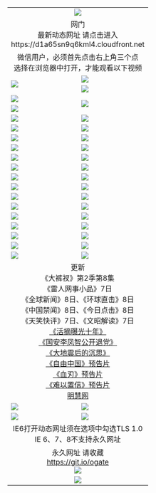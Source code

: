 ﻿<table>
  <tr></tr>
  <tr><td colspan=2 align=center><img src="https://cloud.githubusercontent.com/assets/11880933/13434984/f430fae2-e012-11e5-814f-c2df1e82b247.jpg" /></td></tr>
  <tr><td colspan=2 align=center>网门<br>最新动态网址 请点击进入
<br>https://d1a65sn9q6kml4.cloudfront.net
    </td>
  </tr>
  <tr>
    <td colspan=2 align=center>微信用户，必须首先点击右上角三个点<br>选择在浏览器中打开，才能观看以下视频</td>
  </tr>
  <tr>
    <td rowspan=2><a href="https://d1a65sn9q6kml4.cloudfront.net/ogUP.aspx?name=11DKC.mp4&count=T:2,2:8,1:16&from=github" target="_blank"><img src="https://d1a65sn9q6kml4.cloudfront.net/Up/11DKC1.jpg" /></a></td> 
    <td><div><a href="https://d1a65sn9q6kml4.cloudfront.net/ogUP.aspx?name=LRWS.mp4&count=7B:9,6B:44,5A:10,5B:35,4A:14,4B:19,3A:10,3B:26,2A:16,2B:21,1A:23,1B:29&current=7B:9" target="_blank"><img src="https://d1a65sn9q6kml4.cloudfront.net/Up/LRWS.jpg" /></a></td>
   </tr>
  <tr>
    <td><a href="https://d1a65sn9q6kml4.cloudfront.net/ogNiceVedio.aspx" target="_blank"><img src="https://d1a65sn9q6kml4.cloudfront.net/Up/TGKDY.jpg" /></a></td>
  </tr>
  <tr>
    <td><a href="https://d1a65sn9q6kml4.cloudfront.net/ogUP.aspx?name=JQR.mp4&count=2" target="_blank"><img src="https://d1a65sn9q6kml4.cloudfront.net/Up/JQR.jpg" /></a></td>   
    <td rowspan=2><a href="https://d1a65sn9q6kml4.cloudfront.net/ogUP.aspx?name=JP.mp4&count=9" target="_blank"><img src="https://d1a65sn9q6kml4.cloudfront.net/Up/JP.jpg" /></td>
  </tr>
  <tr>
    <td><a href="https://d1a65sn9q6kml4.cloudfront.net/ogUP.aspx?name=WH.mp4" target="_blank"><img src="https://d1a65sn9q6kml4.cloudfront.net/Up/WH.jpg" /></a></td>
  </tr>
  <tr>
    <td><a href="https://d1a65sn9q6kml4.cloudfront.net/ogUP.aspx?name=SSZJ.mp4&count=480P:9,T:1" target="_blank"><img src="https://d1a65sn9q6kml4.cloudfront.net/Up/SSZJ.jpg" /></a></td>
    <td><a href="https://d1a65sn9q6kml4.cloudfront.net/ogUP.aspx?name=ZY.mp4&count=2015:16" target="_blank"><img src="https://d1a65sn9q6kml4.cloudfront.net/Up/ZY.jpg" /></a</td>
  </tr>
  <tr>
    <td><a href="https://d1a65sn9q6kml4.cloudfront.net/ogUP.aspx?name=XTFY.mp4&count=B:2,A:24" target="_blank"><img src="https://d1a65sn9q6kml4.cloudfront.net/Up/XTFY.jpg" /></a></td>
    <td><a href="https://d1a65sn9q6kml4.cloudfront.net/ogUP.aspx?name=1XQK.mp4&count=13" target="_blank"><img src="https://d1a65sn9q6kml4.cloudfront.net/Up/1XQK.jpg" /></a</td>
  </tr>
  <tr>
    <td><a href="https://d1a65sn9q6kml4.cloudfront.net/ogUP.aspx?name=1LYF.mp4&count=2" target="_blank"><img src="https://d1a65sn9q6kml4.cloudfront.net/Up/1LYF0.jpg" /></a></td>
    <td><a href="https://d1a65sn9q6kml4.cloudfront.net/ogUP.aspx?name=1ZGC.mp4&count=6" target="_blank"><img src="https://d1a65sn9q6kml4.cloudfront.net/Up/1ZGC0.jpg" /></a></td>
  </tr>
  <tr>
    <td><a href="https://d1a65sn9q6kml4.cloudfront.net/ogUP.aspx?name=1ZKM.mp4&count=3&current=3" target="_blank"><img src="https://d1a65sn9q6kml4.cloudfront.net/Up/1ZKM0.jpg" /></a></td>  
    <td><a href="https://d1a65sn9q6kml4.cloudfront.net/ogUP.aspx?name=1WWY.mp4&count=6&current=6" target="_blank"><img src="https://d1a65sn9q6kml4.cloudfront.net/Up/1WWY0.jpg" /></a></td>
  </tr>
  <tr>
    <td><a href="https://d1a65sn9q6kml4.cloudfront.net/ogUP.aspx?name=10JGY.mp4&count=3" target="_blank"><img src="https://d1a65sn9q6kml4.cloudfront.net/Up/10JGY0.jpg" /></a></td>
    <td><a href="https://d1a65sn9q6kml4.cloudfront.net/ogUP.aspx?name=10CYS.mp4&count=2" target="_blank"><img src="https://d1a65sn9q6kml4.cloudfront.net/Up/10CYS0.jpg" /></a></td>
  </tr>
  <tr>
    <td><a href="https://d1a65sn9q6kml4.cloudfront.net/ogUP.aspx?name=4SQQ.mp4&count=201603:6,201602:20,201601:21&current=201603:6" target="_blank"><img src="https://d1a65sn9q6kml4.cloudfront.net/Up/4SQQ0.jpg"/></a></td>
    <td><a href="https://d1a65sn9q6kml4.cloudfront.net/ogUP.aspx?name=4SHQ.mp4&count=201603:8,201602:27,201601:28&current=201603:8" target="_blank"><img src="https://d1a65sn9q6kml4.cloudfront.net/Up/4SHQ0.jpg"/></a></td>
  </tr>
  <tr>
    <td><a href="https://d1a65sn9q6kml4.cloudfront.net/ogUP.aspx?name=4SZG.mp4&count=201603:7,201602:21,201601:23&current=201603:7" target="_blank"><img src="https://d1a65sn9q6kml4.cloudfront.net/Up/4SZG0.jpg"/></a></td>
    <td><a href="https://d1a65sn9q6kml4.cloudfront.net/ogUP.aspx?name=4SDJ.mp4&count=201603A:7,201603B:4,201602A:24,201602B:7,201601A:48,201601B:6&current=201603A:7" target="_blank"><img src="https://d1a65sn9q6kml4.cloudfront.net/Up/4SDJ0.jpg"/></a></td>
  </tr>
  <tr>
    <td><a href="https://d1a65sn9q6kml4.cloudfront.net/ogUP.aspx?name=4SGX.mp4&count=201603:1&current=201603:1" target="_blank"><img src="https://d1a65sn9q6kml4.cloudfront.net/Up/4SGX0.jpg"/></a></td>
    <td><a href="https://d1a65sn9q6kml4.cloudfront.net/ogUP.aspx?name=4SHD.mp4&count=201603:3&current=201603:1" target="_blank"><img src="https://d1a65sn9q6kml4.cloudfront.net/Up/4SHD0.jpg"/></a></td>
  </tr>
  <tr>
    <td><a href="https://d1a65sn9q6kml4.cloudfront.net/ogUP.aspx?name=4CTX.mp4&count=201603:2,201602:3,201601:4&current=201603:2" target="_blank"><img src="https://d1a65sn9q6kml4.cloudfront.net/Up/4CTX0.jpg"/></a></td>
    <td><a href="https://d1a65sn9q6kml4.cloudfront.net/ogUP.aspx?name=4CWZ.mp4&count=201603:1,201602:4,201601:4&current=201603:1" target="_blank"><img src="https://d1a65sn9q6kml4.cloudfront.net/Up/4CWZ0.jpg"/></a></td>
  </tr>
  <tr>
    <td><a href="https://d1a65sn9q6kml4.cloudfront.net/onUP.aspx?name=https://d2t6x1lwzcff38.cloudfront.net/" target="_blank"><img src="https://d1a65sn9q6kml4.cloudfront.net/Up/0DTW.jpg"/></a></td>
    <td><a href="https://d1a65sn9q6kml4.cloudfront.net/onUP.aspx?name=https://d240ns8up8earz.cloudfront.net/acenter/" target="_blank"><img src="https://d1a65sn9q6kml4.cloudfront.net/Up/0TDW.jpg" /></a></td>
  </tr>
  <tr>
    <td><a href="https://d1a65sn9q6kml4.cloudfront.net/onUP.aspx?name=https://d4508d6vomz2p.cloudfront.net/gb/nsc413.htm" target="_blank"><img src="https://d1a65sn9q6kml4.cloudfront.net/Up/0DJY.jpg" /></a></td>
    <td><a href="https://d1a65sn9q6kml4.cloudfront.net/onUP.aspx?name=https://d3bxwq7vzudb5l.cloudfront.net/xtr/gb/prog204.html" target="_blank"><img src="https://d1a65sn9q6kml4.cloudfront.net/Up/0XTR.jpg" /></a></td>
  </tr>
  <tr>
    <td><a href="https://d1a65sn9q6kml4.cloudfront.net/onUP.aspx?name=https://d3aj00iefsmfgc.cloudfront.net/" target="_blank"><img src="https://d1a65sn9q6kml4.cloudfront.net/Up/0MHW.jpg" /></a></td>
    <td><a href="https://d1a65sn9q6kml4.cloudfront.net/onUP.aspx?name=https://d1lcj91uv80klr.cloudfront.net/" target="_blank"><img src="https://d1a65sn9q6kml4.cloudfront.net/Up/0ZJW.jpg" /></a></td>
  </tr>
  <tr>
    <td><a href="https://d1a65sn9q6kml4.cloudfront.net/ogUP.aspx?name=0FG.zip" target="_blank"><img src="https://d1a65sn9q6kml4.cloudfront.net/Up/0FG.jpg" /></a></td>
    <td><a href="https://d1a65sn9q6kml4.cloudfront.net/ogUP.aspx?name=0FGA.apk" target="_blank"><img src="https://d1a65sn9q6kml4.cloudfront.net/Up/0FGA.jpg" /></a></td>
  </tr>
  <tr>
    <td><a href="https://d1a65sn9q6kml4.cloudfront.net/ogUP.aspx?name=0U.zip" target="_blank"><img src="https://d1a65sn9q6kml4.cloudfront.net/Up/0U.jpg" /></a></td>
    <td><a href="https://d1a65sn9q6kml4.cloudfront.net/ogUP.aspx?name=0UA.apk" target="_blank"><img src="https://d1a65sn9q6kml4.cloudfront.net/Up/0UA.jpg" /></a></td>
  </tr>
  <tr>
    <td><a href="https://d1a65sn9q6kml4.cloudfront.net/ogUP.aspx?name=0iPPOTV.zip" target="_blank"><img src="https://d1a65sn9q6kml4.cloudfront.net/Up/0iPPOTV.jpg" /></a></td>
    <td><a href="https://d1a65sn9q6kml4.cloudfront.net/ogUP.aspx?name=0iNTD.apk" target="_blank"><img src="https://d1a65sn9q6kml4.cloudfront.net/Up/0iNTD.jpg" /></a></td>
  </tr>
  <tr>
    <td colspan=2 align=center>更新<br>
      《大裤衩》第2季第8集<br>
      《雷人网事小品》7日<br>
      《全球新闻》8日、《环球直击》8日<br>
      《中国禁闻》8日、《今日点击》8日<br>
      《天笑快评》7日、《文昭解读》7日<br>
      <a href="https://d1a65sn9q6kml4.cloudfront.net/ogUP.aspx?name=SSZJ.mp4&count=T:1:480P:9" target="_blank">《活摘曝光十年》</a><br>
      <a href="https://d1a65sn9q6kml4.cloudfront.net/ogUP.aspx?name=4LFZ.mp4" target="_blank">《国安李凤智公开退党》</a><br>
      <a href="https://d1a65sn9q6kml4.cloudfront.net/ogUP.aspx?name=4DDZHDCS.mp4" target="_blank">《大地震后的沉思》</a><br>
      <a href="https://d1a65sn9q6kml4.cloudfront.net/ogUP.aspx?name=11ZYZG0.mp4" target="_blank">《自由中国》预告片</a><br>
      <a href="https://d1a65sn9q6kml4.cloudfront.net/ogUP.aspx?name=11XR.mp4" target="_blank">《血刃》预告片</a><br>
      <a href="https://d1a65sn9q6kml4.cloudfront.net/ogUP.aspx?name=11NYZX.mp4&count=2" target="_blank">《难以置信》预告片</a><br>
      <a href="https://d1a65sn9q6kml4.cloudfront.net/onUP.aspx?name=https://www.minghui.org/" target="_blank">明慧网</a></td>
    </td>
  </tr>
  <tr>
    <td><a href="https://d1a65sn9q6kml4.cloudfront.net/ogNice.aspx" target="_blank"><img src="https://d1a65sn9q6kml4.cloudfront.net/Up/0WCYY.jpg" /></a></td>
    <td><a href="https://d1a65sn9q6kml4.cloudfront.net/onCO.aspx?ob=600%E4%BA%8B%E7%89%A9&op=%E5%A2%9E%E5%88%A0%E6%94%B9&args=WH1~%23%E7%B1%BB%E5%9E%8B6%E6%96%B0%E9%97%BB%7c%23%E7%B1%BB%E5%9E%8B6%E8%AF%84%E8%AE%BA&mode=" target="_blank"><img src="https://d1a65sn9q6kml4.cloudfront.net/Up/0WZTT.jpg" /></a></td> 
  </tr>
  <tr>
    <td><a href="https://d1a65sn9q6kml4.cloudfront.net/ogDY.aspx" target="_blank"><img src="https://d1a65sn9q6kml4.cloudfront.net/Up/0FK.jpg" /></a></td>
    <td><a href="https://d1a65sn9q6kml4.cloudfront.net/ogST.aspx" target="_blank"><img src="https://d1a65sn9q6kml4.cloudfront.net/Up/0ST.jpg" /></a></td> 
  </tr>
  <tr>
    <td colspan=2 align=center>IE6打开动态网址须在选项中勾选TLS 1.0<br/>IE 6、7、8不支持永久网址<br/>
      <!--微信可扫描以下临时二维码<br/>https://bit.ly/1mBQHW8<br/><a href="https://d1a65sn9q6kml4.cloudfront.net/Up/0WMGDL3.png" target="_blank"><img src="https://d1a65sn9q6kml4.cloudfront.net/Up/0WMGD3.png"/></a><br-->
  </tr>
  <tr>
    <td colspan=2 align=center>永久网址 请收藏<br/><a href="https://git.io/ogate" target="_blank">https://git.io/ogate</a><br/><a href="https://d1a65sn9q6kml4.cloudfront.net/Up/0WMGDL2.png" target="_blank"><img src="https://d1a65sn9q6kml4.cloudfront.net/Up/0WMGD2.png"/></a></td>
  </tr>
  <tr>
    <td colspan=2 align=center><a href="https://d1a65sn9q6kml4.cloudfront.net/ogUP.aspx?name=0oGate.apk" target="_blank"><img src="https://d1a65sn9q6kml4.cloudfront.net/Up/0WMAZ.jpg" /></a></td>
  </tr>
  <!--tr>
    <td colspan=2 align=center>可能失效的动态网址
    </td>
  </tr-->
</table>
